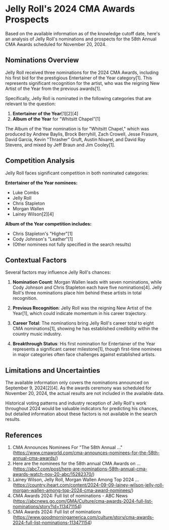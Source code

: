 # Jelly Roll's 2024 CMA Awards Prospects

Based on the available information as of the knowledge cutoff date, here's an analysis of Jelly Roll's nominations and prospects for the 58th Annual CMA Awards scheduled for November 20, 2024.

## Nominations Overview

Jelly Roll received three nominations for the 2024 CMA Awards, including his first bid for the prestigious Entertainer of the Year category[1]. This represents significant recognition for the artist, who was the reigning New Artist of the Year from the previous awards[1].

Specifically, Jelly Roll is nominated in the following categories that are relevant to the question:

1. **Entertainer of the Year**[1][2][4]
2. **Album of the Year** for "Whitsitt Chapel"[1]

The Album of the Year nomination is for "Whitsitt Chapel," which was produced by Andrew Baylis, Brock Berryhill, Zach Crowell, Jesse Frasure, David Garcia, Kevin "Thrasher" Gruft, Austin Nivarel, and David Ray Stevens, and mixed by Jeff Braun and Jim Cooley[1].

## Competition Analysis

Jelly Roll faces significant competition in both nominated categories:

**Entertainer of the Year nominees:**
- Luke Combs
- Jelly Roll
- Chris Stapleton
- Morgan Wallen
- Lainey Wilson[2][4]

**Album of the Year competition includes:**
- Chris Stapleton's "Higher"[1]
- Cody Johnson's "Leather"[1]
- (Other nominees not fully specified in the search results)

## Contextual Factors

Several factors may influence Jelly Roll's chances:

1. **Nomination Count**: Morgan Wallen leads with seven nominations, while Cody Johnson and Chris Stapleton each have five nominations[4]. Jelly Roll's three nominations place him behind these artists in total recognition.

2. **Previous Recognition**: Jelly Roll was the reigning New Artist of the Year[1], which could indicate momentum in his career trajectory.

3. **Career Total**: The nominations bring Jelly Roll's career total to eight CMA nominations[1], showing he has established credibility within the country music industry.

4. **Breakthrough Status**: His first nomination for Entertainer of the Year represents a significant career milestone[1], though first-time nominees in major categories often face challenges against established artists.

## Limitations and Uncertainties

The available information only covers the nominations announced on September 9, 2024[2][4]. As the awards ceremony was scheduled for November 20, 2024, the actual results are not included in the available data.

Historical voting patterns and industry reception of Jelly Roll's work throughout 2024 would be valuable indicators for predicting his chances, but detailed information about these factors is not available in the search results.

## References

1. CMA Announces Nominees For "The 58th Annual ..." (https://www.cmaworld.com/cma-announces-nominees-for-the-58th-annual-cma-awards/)
2. Here are the nominees for the 58th annual CMA Awards on ... (https://abc7.com/post/here-are-nominations-58th-annual-cma-awards-watch-nov-20-abc/15282370/)
3. Lainey Wilson, Jelly Roll, Morgan Wallen Among Top 2024 ... (https://country.iheart.com/content/2024-09-09-lainey-wilson-jelly-roll-morgan-wallen-among-top-2024-cma-award-nominees/)
4. CMA Awards 2024: Full list of nominations - ABC News (https://abcnews.go.com/GMA/Culture/cma-awards-2024-full-list-nominations/story?id=113471154)
5. CMA Awards 2024: Full list of nominations (https://www.goodmorningamerica.com/culture/story/cma-awards-2024-full-list-nominations-113471154)
